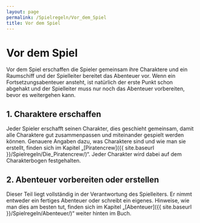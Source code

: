 ```yaml
---
layout: page
permalink: /Spielregeln/Vor_dem_Spiel
title: Vor dem Spiel
---
```


# Vor dem Spiel

Vor dem Spiel erschaffen die Spieler gemeinsam ihre Charaktere und ein Raumschiff und der Spielleiter bereitet das Abenteuer vor. Wenn ein Fortsetzungsabenteuer ansteht, ist natürlich der erste Punkt schon abgehakt und der Spielleiter muss nur noch das Abenteuer vorbereiten, bevor es weitergehen kann.

## 1. Charaktere erschaffen

Jeder Spieler erschafft seinen Charakter, dies geschieht gemeinsam, damit alle Charaktere gut zusammenpassen und miteinander gespielt werden können. Genauere Angaben dazu, was Charaktere sind und wie man sie erstellt, finden sich im Kapitel „[Piratencrew]({{ site.baseurl }}/Spielregeln/Die_Piratencrew/)“. Jeder Charakter wird dabei auf dem Charakterbogen festgehalten.

## 2. Abenteuer vorbereiten oder erstellen

Dieser Teil liegt vollständig in der Verantwortung des Spielleiters. Er nimmt entweder ein fertiges Abenteuer oder schreibt ein eigenes. Hinweise, wie man dies am besten tut, finden sich im Kapitel „[Abenteuer]({{ site.baseurl }}/Spielregeln/Abenteuer/)“ weiter hinten im Buch.
